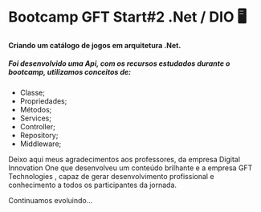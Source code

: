 # Bootcamp GFT Start#2 .Net / DIO :desktop_computer:

#### Criando um catálogo de jogos  em arquitetura .Net.

##### Foi desenvolvido uma Api, com os recursos estudados durante o bootcamp, utilizamos conceitos de: 

- Classe;
- Propriedades;
- Métodos;
- Services;
- Controller;
- Repository;
- Middleware;



Deixo aqui meus agradecimentos aos professores, da empresa Digital Innovation One que desenvolveu um conteúdo brilhante  e a empresa GFT Technologies , capaz de gerar desenvolvimento profissional e conhecimento a todos os participantes da jornada.

Continuamos evoluindo...  



